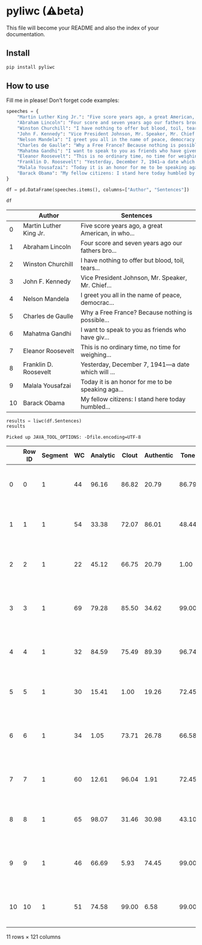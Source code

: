 # pyliwc (⚠beta)


<!-- WARNING: THIS FILE WAS AUTOGENERATED! DO NOT EDIT! -->

This file will become your README and also the index of your
documentation.

## Install

``` sh
pip install pyliwc
```

## How to use

Fill me in please! Don’t forget code examples:

``` python
speeches = {
    "Martin Luther King Jr.": "Five score years ago, a great American, in whose symbolic shadow we stand today, signed the Emancipation Proclamation. This momentous decree came as a great beacon light of hope to millions of Negro slaves who had been seared in the flames of withering injustice.",
    "Abraham Lincoln": "Four score and seven years ago our fathers brought forth on this continent, a new nation, conceived in Liberty, and dedicated to the proposition that all men are created equal. Now we are engaged in a great civil war, testing whether that nation, or any nation so conceived and so dedicated, can long endure.",
    "Winston Churchill": "I have nothing to offer but blood, toil, tears and sweat. We have before us an ordeal of the most grievous kind.",
    "John F. Kennedy": "Vice President Johnson, Mr. Speaker, Mr. Chief Justice, President Eisenhower, Vice President Nixon, President Truman, Reverend Clergy, fellow citizens, we observe today not a victory of party but a celebration of freedom - symbolizing an end as well as a beginning - signifying renewal as well as change. For I have sworn before you and Almighty God the same solemn oath our forebears prescribed nearly a century and three quarters ago.",
    "Nelson Mandela": "I greet you all in the name of peace, democracy and freedom for all. I stand here before you not as a prophet but as a humble servant of you, the people.",
    "Charles de Gaulle": "Why a Free France? Because nothing is possible without it, nothing about France, nothing against France, nothing without France. The flame of French resistance must not and shall not die.",
    "Mahatma Gandhi": "I want to speak to you as friends who have given me your ears, even though I am a stranger to you. I do not want your applause; I do not want your approval.",
    "Eleanor Roosevelt": "This is no ordinary time, no time for weighing anything except what we can best do for the country as a whole. This is the time when we must know clearly what we are for, as well as what we are against, and what we are willing to die for, as well as what we are willing to live for.",
    "Franklin D. Roosevelt": "Yesterday, December 7, 1941—a date which will live in infamy—the United States of America was suddenly and deliberately attacked by naval and air forces of the Empire of Japan. The United States was at peace with that nation and, at the solicitation of Japan, was still in conversation with its government and its emperor looking toward the maintenance of peace in the Pacific.",
    "Malala Yousafzai": "Today it is an honor for me to be speaking again after a long time. Being here with such honorable people is a great moment in my life and it is an honor for me that today I am wearing a shawl of Benazir Bhutto shaheed.",
    "Barack Obama": "My fellow citizens: I stand here today humbled by the task before us, grateful for the trust you have bestowed, mindful of the sacrifices borne by our ancestors. I thank President Bush for his service to our nation, as well as the generosity and cooperation he has shown throughout this transition.",
}

df = pd.DataFrame(speeches.items(), columns=["Author", "Sentences"])
```

``` python
df
```

<div>
<style scoped>
    .dataframe tbody tr th:only-of-type {
        vertical-align: middle;
    }
&#10;    .dataframe tbody tr th {
        vertical-align: top;
    }
&#10;    .dataframe thead th {
        text-align: right;
    }
</style>

|     | Author                 | Sentences                                         |
|-----|------------------------|---------------------------------------------------|
| 0   | Martin Luther King Jr. | Five score years ago, a great American, in who... |
| 1   | Abraham Lincoln        | Four score and seven years ago our fathers bro... |
| 2   | Winston Churchill      | I have nothing to offer but blood, toil, tears... |
| 3   | John F. Kennedy        | Vice President Johnson, Mr. Speaker, Mr. Chief... |
| 4   | Nelson Mandela         | I greet you all in the name of peace, democrac... |
| 5   | Charles de Gaulle      | Why a Free France? Because nothing is possible... |
| 6   | Mahatma Gandhi         | I want to speak to you as friends who have giv... |
| 7   | Eleanor Roosevelt      | This is no ordinary time, no time for weighing... |
| 8   | Franklin D. Roosevelt  | Yesterday, December 7, 1941—a date which will ... |
| 9   | Malala Yousafzai       | Today it is an honor for me to be speaking aga... |
| 10  | Barack Obama           | My fellow citizens: I stand here today humbled... |

</div>

``` python
results = liwc(df.Sentences)
results
```

    Picked up JAVA_TOOL_OPTIONS: -Dfile.encoding=UTF-8

<div>
<style scoped>
    .dataframe tbody tr th:only-of-type {
        vertical-align: middle;
    }
&#10;    .dataframe tbody tr th {
        vertical-align: top;
    }
&#10;    .dataframe thead th {
        text-align: right;
    }
</style>

|     | Row ID | Segment | WC  | Analytic | Clout | Authentic | Tone  | WPS  | BigWords | Dic    | ... | filler | AllPunc | Period | Comma | QMark | Exclam | Apostro | OtherP | Emoji | text                                              |
|-----|--------|---------|-----|----------|-------|-----------|-------|------|----------|--------|-----|--------|---------|--------|-------|-------|--------|---------|--------|-------|---------------------------------------------------|
| 0   | 0      | 1       | 44  | 96.16    | 86.82 | 20.79     | 86.79 | 22.0 | 18.18    | 81.82  | ... | 0      | 11.36   | 4.55   | 6.82  | 0.00  | 0      | 0       | 0.00   | 0     | Five score years ago, a great American, in who... |
| 1   | 1      | 1       | 54  | 33.38    | 72.07 | 86.01     | 48.44 | 27.0 | 24.07    | 90.74  | ... | 0      | 14.81   | 3.70   | 11.11 | 0.00  | 0      | 0       | 0.00   | 0     | Four score and seven years ago our fathers bro... |
| 2   | 2      | 1       | 22  | 45.12    | 66.75 | 20.79     | 1.00  | 11.0 | 9.09     | 81.82  | ... | 0      | 18.18   | 9.09   | 9.09  | 0.00  | 0      | 0       | 0.00   | 0     | I have nothing to offer but blood, toil, tears... |
| 3   | 3      | 1       | 69  | 79.28    | 85.50 | 34.62     | 99.00 | 34.5 | 33.33    | 85.51  | ... | 0      | 20.29   | 5.80   | 11.59 | 0.00  | 0      | 0       | 2.90   | 0     | Vice President Johnson, Mr. Speaker, Mr. Chief... |
| 4   | 4      | 1       | 32  | 84.59    | 75.49 | 89.39     | 96.74 | 16.0 | 12.50    | 100.00 | ... | 0      | 12.50   | 6.25   | 6.25  | 0.00  | 0      | 0       | 0.00   | 0     | I greet you all in the name of peace, democrac... |
| 5   | 5      | 1       | 30  | 15.41    | 1.00  | 19.26     | 72.45 | 10.0 | 33.33    | 83.33  | ... | 0      | 20.00   | 6.67   | 10.00 | 3.33  | 0      | 0       | 0.00   | 0     | Why a Free France? Because nothing is possible... |
| 6   | 6      | 1       | 34  | 1.05     | 73.71 | 26.78     | 66.58 | 17.0 | 11.76    | 97.06  | ... | 0      | 11.76   | 5.88   | 2.94  | 0.00  | 0      | 0       | 2.94   | 0     | I want to speak to you as friends who have giv... |
| 7   | 7      | 1       | 60  | 12.61    | 96.04 | 1.91      | 72.45 | 30.0 | 13.33    | 100.00 | ... | 0      | 10.00   | 3.33   | 6.67  | 0.00  | 0      | 0       | 0.00   | 0     | This is no ordinary time, no time for weighing... |
| 8   | 8      | 1       | 65  | 98.07    | 31.46 | 30.98     | 43.10 | 32.5 | 20.00    | 86.15  | ... | 0      | 9.23    | 3.08   | 6.15  | 0.00  | 0      | 0       | 0.00   | 0     | Yesterday, December 7, 1941—a date which will ... |
| 9   | 9      | 1       | 46  | 66.69    | 5.93  | 74.45     | 99.00 | 23.0 | 10.87    | 91.30  | ... | 0      | 4.35    | 4.35   | 0.00  | 0.00  | 0      | 0       | 0.00   | 0     | Today it is an honor for me to be speaking aga... |
| 10  | 10     | 1       | 51  | 74.58    | 99.00 | 6.58      | 99.00 | 25.5 | 25.49    | 94.12  | ... | 0      | 11.76   | 3.92   | 5.88  | 0.00  | 0      | 0       | 1.96   | 0     | My fellow citizens: I stand here today humbled... |

<p>11 rows × 121 columns</p>
</div>
